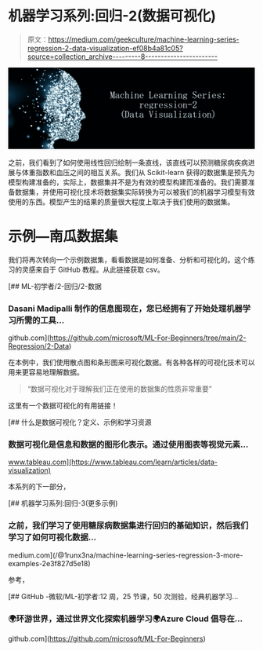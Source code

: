# 机器学习系列:回归-2(数据可视化)

> 原文：<https://medium.com/geekculture/machine-learning-series-regression-2-data-visualization-ef08b4a81c05?source=collection_archive---------8----------------------->

![](img/c8812effebf3109b0430de03d8a9c59c.png)

之前，我们看到了如何使用线性回归绘制一条直线，该直线可以预测糖尿病疾病进展与体重指数和血压之间的相互关系。我们从 Scikit-learn 获得的数据集是预先为模型构建准备的，实际上，数据集并不是为有效的模型构建而准备的。我们需要准备数据集，并使用可视化技术将数据集实际转换为可以被我们的机器学习模型有效使用的东西。模型产生的结果的质量很大程度上取决于我们使用的数据集。

# 示例—南瓜数据集

我们将再次转向一个示例数据集，看看数据是如何准备、分析和可视化的。这个练习的灵感来自于 GitHub 教程。从此链接获取 csv。

[](https://github.com/microsoft/ML-For-Beginners/tree/main/2-Regression/2-Data) [## ML-初学者/2-回归/2-数据

### Dasani Madipalli 制作的信息图现在，您已经拥有了开始处理机器学习所需的工具…

github.com](https://github.com/microsoft/ML-For-Beginners/tree/main/2-Regression/2-Data) 

在本例中，我们使用散点图和条形图来可视化数据。有各种各样的可视化技术可以用来更容易地理解数据。

> “数据可视化对于理解我们正在使用的数据集的性质非常重要”

这里有一个数据可视化的有用链接！

 [## 什么是数据可视化？定义、示例和学习资源

### 数据可视化是信息和数据的图形化表示。通过使用图表等视觉元素…

www.tableau.com](https://www.tableau.com/learn/articles/data-visualization) 

本系列的下一部分，

[](/@1runx3na/machine-learning-series-regression-3-more-examples-2e3f827d5e18) [## 机器学习系列:回归-3(更多示例)

### 之前，我们学习了使用糖尿病数据集进行回归的基础知识，然后我们学习了如何可视化数据…

medium.com](/@1runx3na/machine-learning-series-regression-3-more-examples-2e3f827d5e18) 

参考，

[](https://github.com/microsoft/ML-For-Beginners) [## GitHub -微软/ML-初学者:12 周，25 节课，50 次测验，经典机器学习…

### 🌍环游世界，通过世界文化探索机器学习🌍Azure Cloud 倡导在…

github.com](https://github.com/microsoft/ML-For-Beginners)